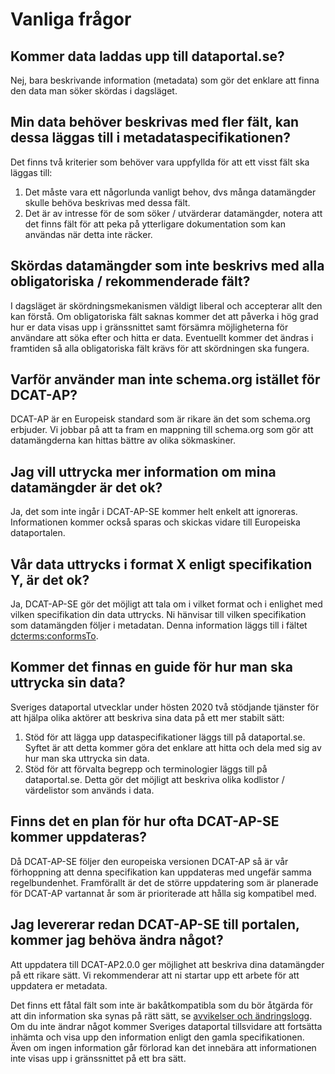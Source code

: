 # Vanliga frågor


## Kommer data laddas upp till dataportal.se?
Nej, bara beskrivande information (metadata) som gör det enklare att finna den data man söker skördas i dagsläget.

## Min data behöver beskrivas med fler fält, kan dessa läggas till i metadataspecifikationen?
Det finns två kriterier som behöver vara uppfyllda för att ett visst fält ska läggas till:

1. Det måste vara ett någorlunda vanligt behov, dvs många datamängder skulle behöva beskrivas med dessa fält.
2. Det är av intresse för de som söker / utvärderar datamängder, notera att det finns fält för att peka på ytterligare dokumentation som kan användas när detta inte räcker.

## Skördas datamängder som inte beskrivs med alla obligatoriska / rekommenderade fält?
I dagsläget är skördningsmekanismen väldigt liberal och accepterar allt den kan förstå. Om obligatoriska fält saknas kommer det att påverka i hög grad hur er data visas upp i gränssnittet samt försämra möjligheterna för användare att söka efter och hitta er data. Eventuellt kommer det ändras i framtiden så alla obligatoriska fält krävs för att skördningen ska fungera.

## Varför använder man inte schema.org istället för DCAT-AP?
DCAT-AP är en Europeisk standard som är rikare än det som schema.org erbjuder. Vi jobbar på att ta fram en mappning till schema.org som gör att datamängderna kan hittas bättre av olika sökmaskiner.

## Jag vill uttrycka mer information om mina datamängder är det ok?
Ja, det som inte ingår i DCAT-AP-SE kommer helt enkelt att ignoreras. Informationen kommer också sparas och skickas vidare till Europeiska dataportalen.

## Vår data uttrycks i format X enligt specifikation Y, är det ok?
Ja, DCAT-AP-SE gör det möjligt att tala om i vilket format och i enlighet med vilken specifikation din data uttrycks. Ni hänvisar till vilken specifikation som datamängden följer i metadatan. Denna information läggs till i fältet [dcterms:conformsTo](/dcat/sv/#dcat_Dataset-dcterms_conformsTo).

## Kommer det finnas en guide för hur man ska uttrycka sin data?
Sveriges dataportal utvecklar under hösten 2020 två stödjande tjänster för att hjälpa olika aktörer att beskriva sina data på ett mer stabilt sätt:

1. Stöd för att lägga upp dataspecifikationer läggs till på dataportal.se. Syftet är att detta kommer göra det enklare att hitta och dela med sig av hur man ska uttrycka sin data.
2. Stöd för att förvalta begrepp och terminologier läggs till på dataportal.se. Detta gör det möjligt att beskriva olika kodlistor / värdelistor som används i data. 

## Finns det en plan för hur ofta DCAT-AP-SE kommer uppdateras?
Då DCAT-AP-SE följer den europeiska versionen DCAT-AP så är vår förhoppning att denna specifikation kan uppdateras med ungefär samma regelbundenhet. Framförallt är det de större uppdatering som är planerade för DCAT-AP vartannat år som är prioriterade att hålla sig kompatibel med.

## Jag levererar redan DCAT-AP-SE till portalen, kommer jag behöva ändra något?
Att uppdatera till DCAT-AP2.0.0 ger möjlighet att beskriva dina datamängder på ett rikare sätt. Vi rekommenderar att ni startar upp ett arbete för att uppdatera er metadata. 

Det finns ett fåtal fält som inte är bakåtkompatibla som du bör åtgärda för att din information ska synas på rätt sätt, se [avvikelser och ändringslogg](changes). Om du inte ändrar något kommer Sveriges dataportal tillsvidare att fortsätta inhämta och visa upp den information enligt den gamla specifikationen. Även om ingen information går förlorad kan det innebära att informationen inte visas upp i gränssnittet på ett bra sätt. 

